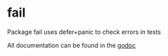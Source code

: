 # fail
Package fail uses defer+panic to check errors in tests

All documentation can be found in the [godoc](https://godoc.org/github.com/sridharv/fail)

